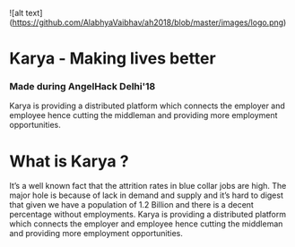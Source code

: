 ![alt text] (https://github.com/AlabhyaVaibhav/ah2018/blob/master/images/logo.png)
# Karya - Making lives better
### Made during AngelHack Delhi'18
Karya is providing a distributed platform which connects the employer and employee hence cutting the middleman and providing more employment opportunities.

# What is Karya ? 
It’s a well known fact that the attrition rates in blue collar jobs are high. The major hole is because of lack in demand and supply and it’s hard to digest that given we have a population of 1.2 Billion and there is a decent percentage without employments. Karya is providing a distributed platform which connects the employer and employee hence cutting the middleman and providing more employment opportunities.



